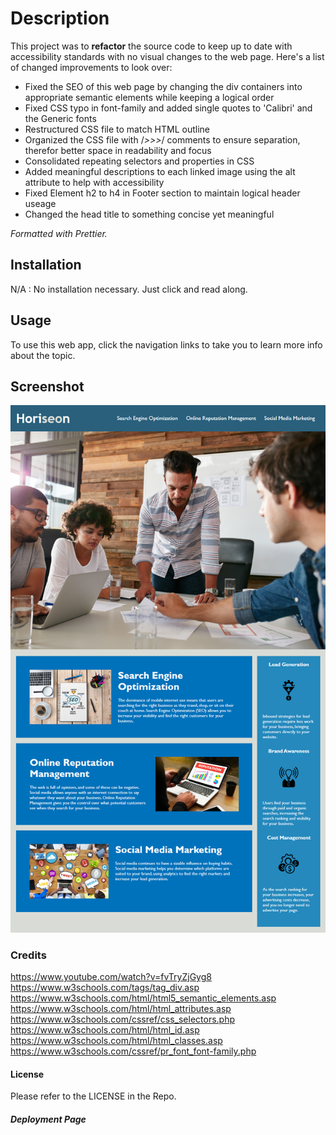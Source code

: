 # Description
This project was to **refactor** the source code to keep up to date with accessibility standards with no visual changes to the web page.
Here's a list of changed improvements to look over:

- Fixed the SEO of this web page by changing the div containers into appropriate semantic elements while keeping a logical order
- Fixed CSS typo in font-family and added single quotes to 'Calibri' and the Generic fonts
- Restructured CSS file to match HTML outline
- Organized the CSS file with /*>>>*/ comments to ensure separation, therefor better space in readability and focus
- Consolidated repeating selectors and properties in CSS
- Added meaningful descriptions to each linked image using the alt attribute to help with accessibility
- Fixed Element h2 to h4 in Footer section to maintain logical header useage
- Changed the head title to something concise yet meaningful

*Formatted with Prettier.*

## Installation
N/A : No installation necessary. Just click and read along.

## Usage
To use this web app, click the navigation links to take you to learn more info about the topic.

## Screenshot
![A screenshot of the website.](./assets/images/screenshot.png)

### Credits
https://www.youtube.com/watch?v=fvTryZjGyg8
https://www.w3schools.com/tags/tag_div.asp
https://www.w3schools.com/html/html5_semantic_elements.asp
https://www.w3schools.com/html/html_attributes.asp
https://www.w3schools.com/cssref/css_selectors.php
https://www.w3schools.com/html/html_id.asp
https://www.w3schools.com/html/html_classes.asp
https://www.w3schools.com/cssref/pr_font_font-family.php

#### License
Please refer to the LICENSE in the Repo.

##### Deployment Page
